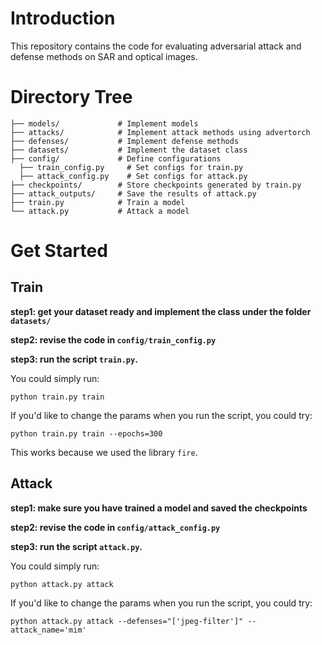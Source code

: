 # Introduction
This repository contains the code for evaluating adversarial attack and defense methods on SAR and optical images.

# Directory Tree
```
├── models/             # Implement models
├── attacks/            # Implement attack methods using advertorch
├── defenses/           # Implement defense methods
├── datasets/           # Implement the dataset class
├── config/             # Define configurations
  ├── train_config.py     # Set configs for train.py
  ├── attack_config.py    # Set configs for attack.py
├── checkpoints/        # Store checkpoints generated by train.py
├── attack_outputs/     # Save the results of attack.py
├── train.py            # Train a model
└── attack.py           # Attack a model
```

# Get Started
## Train
**step1: get your dataset ready and implement the class under the folder `datasets/`**

**step2: revise the code in `config/train_config.py`**

**step3: run the script `train.py`.**

You could simply run:
```
python train.py train
```

If you'd like to change the params when you run the script, you could try:
```
python train.py train --epochs=300
```

This works because we used the library `fire`.

## Attack

**step1: make sure you have trained a model and saved the checkpoints**

**step2: revise the code in `config/attack_config.py`**

**step3: run the script `attack.py`.**

You could simply run:
```
python attack.py attack
```

If you'd like to change the params when you run the script, you could try:
```
python attack.py attack --defenses="['jpeg-filter']" --attack_name='mim'
```
